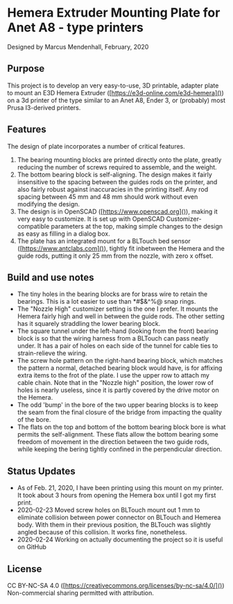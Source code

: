 # Hemera Extruder Mounting Plate for Anet A8 - type printers
Designed by Marcus Mendenhall, February, 2020
## Purpose
This project is to develop an very easy-to-use, 3D printable,  adapter plate to mount an E3D Hemera Extruder ([https://e3d-online.com/e3d-hemera]()) on a 3d printer of the type similar to an Anet A8, Ender 3, or (probably) most Prusa I3-derived printers.

## Features

The design of plate incorporates a number of critical features. 

1.  The bearing mounting blocks are printed directly onto the plate, greatly reducing the number of screws required to assemble, and the weight.
1. The bottom bearing block is self-aligning.  The design makes it fairly insensitive to the spacing between the guides rods on the printer, and also fairly robust against inaccuracies in the printing itself.  Any rod spacing between 45 mm and 48 mm should work without even modifying the design.
1. The design is in OpenSCAD ([https://www.openscad.org]()), making it very easy to customize.  It is set up with OpenSCAD Customizer-compatible parameters at the top, making simple changes to the design as easy as filling in a dialog box.
1. The plate has an integrated mount for a BLTouch bed sensor ([https://www.antclabs.com]()), tightly fit inbetween the Hemera and the guide rods, putting it only 25 mm from the nozzle, with zero x offset.

## Build and use notes
* The tiny holes in the bearing blocks are for brass wire to retain the bearings.  This is a lot easier to use than *#$&^%@ snap rings.
* The "Nozzle High" customizer setting is the one I prefer.  It mounts the Hemera fairly high and well in between the guide rods.  The other setting has it squarely straddling the lower bearing block.
* The square tunnel under the left-hand (looking from the front) bearing block is so that the wiring harness from a BLTouch can pass neatly under.  It has a pair of holes on each side of the tunnel for cable ties to strain-relieve the wiring.
* The screw hole pattern on the right-hand bearing block, which matches the pattern a normal, detached bearing block would have, is for affixing extra items to the frot of the plate.  I use the upper row to attach my cable chain. Note that in the "Nozzle high" position, the lower row of holes is nearly useless, since it is partly covered by the drive motor on the Hemera.
* The odd 'bump' in the bore of the two upper bearing blocks is to keep the seam from the final closure of the bridge from impacting the quality of the bore. 
* The flats on the top and bottom of the bottom bearing block bore is what permits the self-alignment.  These flats allow the bottom bearing some freedom of movement in the direction between the two guide rods, while keeping the bering tightly confined in the perpendicular direction.  

## Status Updates
* As of Feb. 21, 2020, I have been printing using this mount on my printer.   It took about 3 hours from opening the Hemera box until I got my first print.  
* 2020-02-23 Moved screw holes on BLTouch mount out 1 mm to eliminate collision between power connector on BLTouch and Hemerea body.  With them in their previous position, the BLTouch was slightly angled because of this collision. It works fine, nonetheless.
* 2020-02-24 Working on actually documenting the project so it is useful on GitHub

## License
CC BY-NC-SA 4.0 ([https://creativecommons.org/licenses/by-nc-sa/4.0/]())
Non-commercial sharing permitted with attribution.


